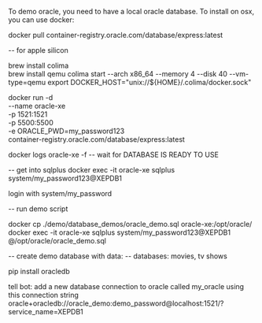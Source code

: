 To demo oracle, you need to have a local oracle database. 
To install on osx, you can use docker:

docker pull container-registry.oracle.com/database/express:latest

-- for apple silicon

brew install colima  
brew install qemu
colima start --arch x86_64 --memory 4 --disk 40 --vm-type=qemu
export DOCKER_HOST="unix://${HOME}/.colima/docker.sock"

docker run -d \
  --name oracle-xe \
  -p 1521:1521 \
  -p 5500:5500 \
  -e ORACLE_PWD=my_password123 \
  container-registry.oracle.com/database/express:latest

docker logs oracle-xe -f
-- wait for DATABASE IS READY TO USE

-- get into sqlplus
docker exec -it oracle-xe sqlplus system/my_password123@XEPDB1

login with system/my_password

-- run demo script

docker cp ./demo/database_demos/oracle_demo.sql oracle-xe:/opt/oracle/
docker exec -it oracle-xe sqlplus system/my_password123@XEPDB1 @/opt/oracle/oracle_demo.sql


-- create demo database with data:
-- databases: movies, tv shows 

pip install oracledb

tell bot: 
add a new database connection to oracle called my_oracle using this connection string oracle+oracledb://oracle_demo:demo_password@localhost:1521/?service_name=XEPDB1

